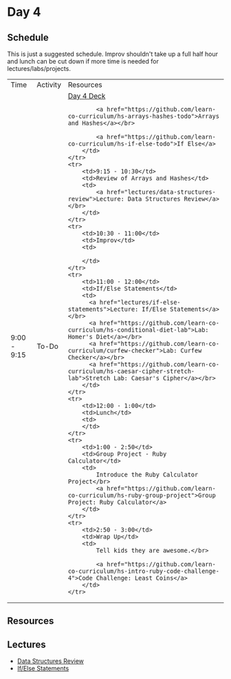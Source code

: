 # Day 4

## Schedule

This is just a suggested schedule. Improv shouldn't take up a full half hour and lunch can be cut down if more time is needed for lectures/labs/projects.

<table>
    <tr>
        <td>Time</td>
        <td>Activity</td>
        <td>Resources</td>
    </tr>
    <tr>
        <td>9:00 - 9:15</td>
        <td>To-Do</td>
        <td>
            <a href="https://docs.google.com/presentation/d/1qCYRks3hYRcXla9FNjf7zIljL9c3hZucpa6OBM2HJnY/edit#slide=id.p">Day 4 Deck</a></br>

            <a href="https://github.com/learn-co-curriculum/hs-arrays-hashes-todo">Arrays and Hashes</a></br>

            <a href="https://github.com/learn-co-curriculum/hs-if-else-todo">If Else</a>
        </td>
    </tr>
    <tr>
        <td>9:15 - 10:30</td>
        <td>Review of Arrays and Hashes</td>
        <td>
            <a href="lectures/data-structures-review">Lecture: Data Structures Review</a></br>
        </td>
    </tr>
    <tr>
        <td>10:30 - 11:00</td>
        <td>Improv</td>
        <td>

        </td>
    </tr>
    <tr>
        <td>11:00 - 12:00</td>
        <td>If/Else Statements</td>
        <td>
          <a href="lectures/if-else-statements">Lecture: If/Else Statements</a></br>
          <a href="https://github.com/learn-co-curriculum/hs-conditional-diet-lab">Lab: Homer's Diet</a></br>
          <a href="https://github.com/learn-co-curriculum/curfew-checker">Lab: Curfew Checker</a></br>
          <a href="https://github.com/learn-co-curriculum/hs-caesar-cipher-stretch-lab">Stretch Lab: Caesar's Cipher</a></br>
        </td>
    </tr>
    <tr>
        <td>12:00 - 1:00</td>
        <td>Lunch</td>
        <td>
        </td>
    </tr>
    <tr>
        <td>1:00 - 2:50</td>
        <td>Group Project - Ruby Calculator</td>
        <td>
            Introduce the Ruby Calculator Project</br>
            <a href="https://github.com/learn-co-curriculum/hs-ruby-group-project">Group Project: Ruby Calculator</a>
        </td>
    </tr>
    <tr>
        <td>2:50 - 3:00</td>
        <td>Wrap Up</td>
        <td>
            Tell kids they are awesome.</br>

            <a href="https://github.com/learn-co-curriculum/hs-intro-ruby-code-challenge-4">Code Challenge: Least Coins</a>
        </td>
    </tr>
</table>


## Resources


## Lectures

- [Data Structures Review](lectures/data-structures-review)
- [If/Else Statements](lectures/if-else-statements)